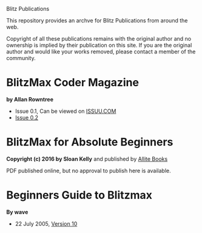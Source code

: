 Blitz Publications

This repository provides an archve for Blitz Publications from around the web.

Copyright of all these publications remains with the original author and no ownership is implied by their publication on this site.
If you are the original author and would like your works removed, please contact a member of the community.

# BlitzMax Coder Magazine
**by Allan Rowntree**

* Issue 0.1, Can be viewed on [ISSUU.COM](https://issuu.com/arowx/docs/blitzmaxcoder01heavy)
* [Issue 0.2](blitzmax-coder/blitzmax-coder-02.pdf)

# BlitzMax for Absolute Beginners
**Copyright (c) 2016 by Sloan Kelly** and published by [Allite Books](www.allitebooks.com)

PDF published online, but no approval to publish here is available.

# Beginners Guide to Blitzmax
**By wave**

* 22 July 2005, [Version 10](wave/waves-blitzmax-tutorial-version-10-2005-07-22.pdf)

